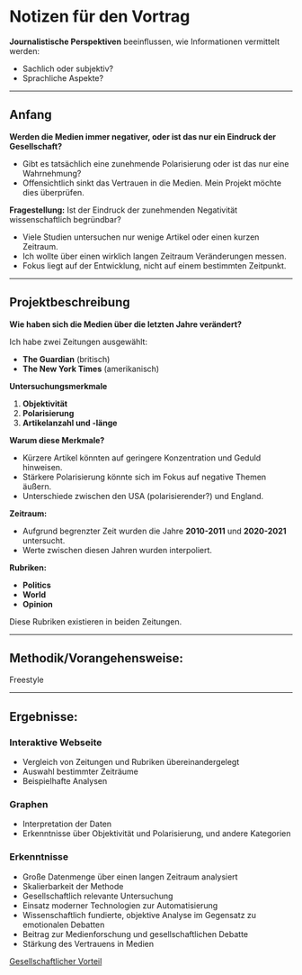# Notizen für den Vortrag

**Journalistische Perspektiven** beeinflussen, wie Informationen vermittelt werden:

- Sachlich oder subjektiv?
- Sprachliche Aspekte?

---

## Anfang

**Werden die Medien immer negativer, oder ist das nur ein Eindruck der Gesellschaft?**

- Gibt es tatsächlich eine zunehmende Polarisierung oder ist das nur eine Wahrnehmung?
- Offensichtlich sinkt das Vertrauen in die Medien.
Mein Projekt möchte dies überprüfen.

**Fragestellung:** Ist der Eindruck der zunehmenden Negativität wissenschaftlich begründbar?

- Viele Studien untersuchen nur wenige Artikel oder einen kurzen Zeitraum.
- Ich wollte über einen wirklich langen Zeitraum Veränderungen messen.
- Fokus liegt auf der Entwicklung, nicht auf einem bestimmten Zeitpunkt.

---

## Projektbeschreibung

**Wie haben sich die Medien über die letzten Jahre verändert?**

Ich habe zwei Zeitungen ausgewählt:
- **The Guardian** (britisch)
- **The New York Times** (amerikanisch)

**Untersuchungsmerkmale**
1. **Objektivität**
2. **Polarisierung**
3. **Artikelanzahl und -länge**

**Warum diese Merkmale?**
- Kürzere Artikel könnten auf geringere Konzentration und Geduld hinweisen.
- Stärkere Polarisierung könnte sich im Fokus auf negative Themen äußern.
- Unterschiede zwischen den USA (polarisierender?) und England.

**Zeitraum:**
- Aufgrund begrenzter Zeit wurden die Jahre **2010-2011** und **2020-2021** untersucht.
- Werte zwischen diesen Jahren wurden interpoliert.

**Rubriken:**
- **Politics**
- **World**
- **Opinion**

Diese Rubriken existieren in beiden Zeitungen.

---

## Methodik/Vorangehensweise:

Freestyle

--- 

## Ergebnisse:

### Interaktive Webseite
- Vergleich von Zeitungen und Rubriken übereinandergelegt
- Auswahl bestimmter Zeiträume
- Beispielhafte Analysen

### Graphen
- Interpretation der Daten
- Erkenntnisse über Objektivität und Polarisierung, und andere Kategorien

### Erkenntnisse
- Große Datenmenge über einen langen Zeitraum analysiert
- Skalierbarkeit der Methode
- Gesellschaftlich relevante Untersuchung
- Einsatz moderner Technologien zur Automatisierung
- Wissenschaftlich fundierte, objektive Analyse im Gegensatz zu emotionalen Debatten
- Beitrag zur Medienforschung und gesellschaftlichen Debatte
- Stärkung des Vertrauens in Medien

[Gesellschaftlicher Vorteil](https://github.com/AdminL3/Jugend-Forscht/blob/main/Presentations/Gesellschaftlicher_Vorteil.md)
